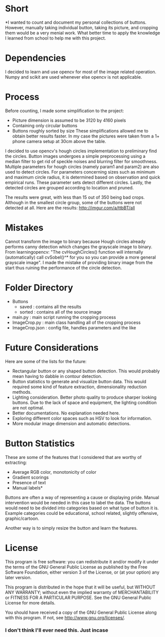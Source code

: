 # Short
*I wanted to count and document my personal collections of buttons. However, manually taking individual button, taking its picture, and cropping them would be a very menial work. What better time to apply the knowledge I learned from school to help me with this project.

# Dependencies
I decided to learn and use opencv for most of the image related operation. Numpy and scikit are used whenever else opencv is not applicable. 

# Process
Before counting, I made some simplification to the project:
- Picture dimension is assumed to be 3120 by 4160 pixels
- Containing only circular buttons
- Buttons roughly sorted by size
These simplifications allowed me to obtain better results faster. In my case the pictures were taken from a 1+ phone camera setup at 30cm above the table. 

I decided to use opencv's hough circles implementation to preliminary find the circles. Button images undergoes a simple preprocessing using a median filter to get rid of speckle noises and blurring filter for smoothness. Multiple parameters for hough circles (namely param1 and param2) are also used to detect circles. For parameters concerning sizes such as minimum and maximum circle radius, it is determined based on observation and quick empirical runs. These parameter sets detect different circles. Lastly, the detected circles are grouped according to location and pruned. 

The results were great, with less than 15 out of 350 being bad crops. Although in the smallest circle group, some of the buttons were not detected at all. Here are the results: http://imgur.com/a/ttbBT/all

# Mistakes
Cannot transform the image to binary because Hough circles already performs canny detection which changes the grayscale image to binary. From learningopencv: "The cvHoughCircles() function will internally (automatically) call cvSobel()^* for you so you can provide a more general grayscale image". I made the mistake of providing binary image from the start thus ruining the performance of the circle detection.

# Folder Directory
- Buttons
	- saved			: contains all the results
	- sorted		: contains all of the source image 
- main.py 			: main script running the cropping process
- ImageCrop.py 		: main class handling all of the cropping process
- ImageCrop.json 	: config file, handles parameters and the like

# Future Considerations
Here are some of the lists for the future:
- Rectangular button or any shaped button detection. This would probably mean having to dabble in contour detection.
- Button statistics to generate and visualize button data. This would required some kind of feature extraction, dimensionality reduction methods.
- Lighting consideration. Better photo quality to produce sharper looking buttons. Due to the lack of space and equipment, the lighting condition are not optimal. 
- Better documentations. No explanation needed here.
- Exploring different color spaces such as HSV to look for information.
- More modular image dimension and automatic detections.

# Button Statistics
These are some of the features that I considered that are worthy of extracting:
- Average RGB color, monotonicity of color
- Gradient scorings
- Presence of text
- Manual labels*

Buttons are often a way of representing a cause or displaying pride. Manual intervention would be needed in this case to label the data. The buttons would need to be divided into categories based on what type of button it is. Example categories could be educational, school related, slightly offensive, graphic/cartoon.

Another way is to simply resize the button and learn the features.

# License
This program is free software: you can redistribute it and/or modify it under the terms of the GNU General Public License as published by the Free Software Foundation, either version 3 of the License, or (at your option) any later version.

This program is distributed in the hope that it will be useful, but WITHOUT ANY WARRANTY; without even the implied warranty of MERCHANTABILITY or FITNESS FOR A PARTICULAR PURPOSE. See the GNU General Public License for more details.

You should have received a copy of the GNU General Public License along with this program. If not, see http://www.gnu.org/licenses/.
### I don't think I'll ever need this. Just incase